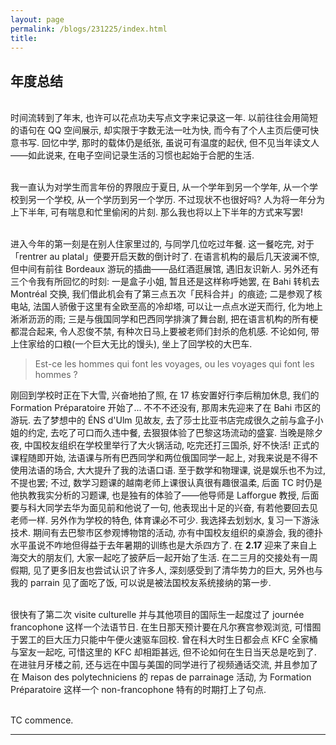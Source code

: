 ```yaml
---
layout: page
permalink: /blogs/231225/index.html
title: 
---
```


## 年度总结

<br>时间流转到了年末, 也许可以花点功夫写点文字来记录这一年. 以前往往会用简短的语句在 QQ 空间展示, 却实限于字数无法一吐为快, 而今有了个人主页后便可快意书写. 回忆中学, 那时的载体仍是纸张, 虽说可有温度的起伏, 但不见当年读文人——如此说来, 在电子空间记录生活的习惯也起始于合肥的生活.

<br>我一直认为对学生而言年份的界限应于夏日, 从一个学年到另一个学年, 从一个学校到另一个学校, 从一个学历到另一个学历. 不过现状不也很好吗? 人为将一年分为上下半年, 可有喘息和忙里偷闲的片刻. 那么我也将以上下半年的方式来写罢!

<br>进入今年的第一刻是在别人住家里过的, 与同学几位吃过年餐. 这一餐吃完, 对于「rentrer au platal」便要开启天数的倒计时了. 在语言机构的最后几天波澜不惊, 但中间有前往 Bordeaux 游玩的插曲——品红酒逛展馆, 遇旧友识新人. 另外还有三个令我有所回忆的时刻: 一是盒子小姐, 暂且还是这样称呼她罢, 在 Bahi 转机去 Montréal 交换, 我们借此机会有了第三点五次「民科合并」的痕迹; 二是参观了核电站, 法国人骄傲于这里有全欧至高的冷却塔, 可以让一点点水逆天而行, 化为地上淅淅沥沥的雨; 三是与俄国同学和巴西同学排演了舞台剧, 把在语言机构的所有梗都混合起来, 令人忍俊不禁, 有种次日马上要被老师们封杀的危机感. 不论如何, 带上住家给的口粮(一个巨大无比的馒头), 坐上了回学校的大巴车.

> Est-ce les hommes qui font les voyages, ou les voyages qui font les hommes ?

刚回到学校时正在下大雪, 兴奋地拍了照, 在 17 栋安置好行李后稍加休息, 我们的 Formation Préparatoire 开始了... 不不不还没有, 那周末先迎来了在 Bahi 市区的游玩. 去了梦想中的 ÉNS d'Ulm 见故友, 去了莎士比亚书店完成很久之前与盒子小姐的约定, 去吃了可口而久违中餐, 去狠狠体验了巴黎这场流动的盛宴. 当晚是除夕夜, 中国校友组织在学校里举行了大火锅活动, 吃完还打三国杀, 好不快活! 正式的课程随即开始, 法语课与所有巴西同学和两位俄国同学一起上, 对我来说是不得不使用法语的场合, 大大提升了我的法语口语. 至于数学和物理课, 说是娱乐也不为过, 不提也罢; 不过, 数学习题课的越南老师上课很认真很有趣很温柔, 后面 TC 时仍是他执教我实分析的习题课, 也是独有的体验了——他导师是 Lafforgue 教授, 后面要与科大同学去华为面见前和他说了一句, 他表现出十足的兴奋, 有若他要回去见老师一样. 另外作为学校的特色, 体育课必不可少. 我选择去划划水, 复习一下游泳技术. 期间有去巴黎市区参观博物馆的活动, 亦有中国校友组织的桌游会, 我的德扑水平虽说不咋地但得益于去年暑期的训练也是大杀四方了. 在 **2.17** 迎来了来自上海交大的朋友们, 大家一起吃了披萨后一起开始了生活. 在二三月的交接处有一周假期, 见了更多旧友也尝试认识了许多人, 深刻感受到了清华势力的巨大, 另外也与我的 parrain 见了面吃了饭, 可以说是被法国校友系统接纳的第一步. 

<br>很快有了第二次 visite culturelle 并与其他项目的国际生一起度过了 journée francophone 这样一个法语节日. 在生日那天预计要在凡尔赛宫参观浏览, 可惜囿于罢工的巨大压力只能中午便火速驱车回校. 曾在科大时生日都会点 KFC 全家桶与室友一起吃, 可惜这里的 KFC 却相距甚远, 但不论如何在生日当天总是吃到了. 在进驻月牙楼之前, 还与远在中国与美国的同学进行了视频通话交流, 并且参加了在 Maison des polytechniciens 的 repas de parrainage 活动, 为 Formation Préparatoire 这样一个 non-francophone 特有的时期打上了句点.

<br> TC commence.

---

